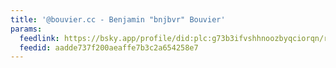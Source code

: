 ```yaml
---
title: '@bouvier.cc - Benjamin "bnjbvr" Bouvier'
params:
  feedlink: https://bsky.app/profile/did:plc:g73b3ifvshhnoozbyqciorqn/rss
  feedid: aadde737f200aeaffe7b3c2a654258e7
---
```

